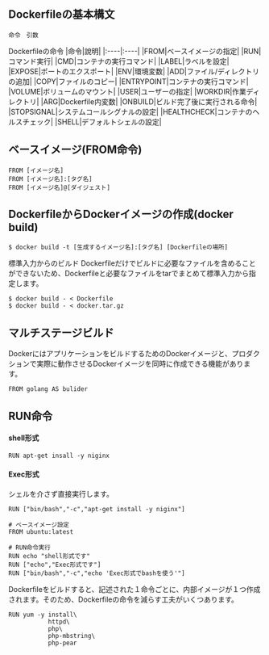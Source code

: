 ## Dockerfileの基本構文
```
命令　引数
```
Dockerfileの命令
|命令|說明|
|:----|:----|
|FROM|ベースイメージの指定|
|RUN|コマンド実行|
|CMD|コンテナの実行コマンド|
|LABEL|ラベルを設定|
|EXPOSE|ポートのエクスポート|
|ENV|環境変数|
|ADD|ファイル/ディレクトリの追加|
|COPY|ファイルのコピー|
|ENTRYPOINT|コンテナの実行コマンド|
|VOLUME|ボリュームのマウント|
|USER|ユーザーの指定|
|WORKDIR|作業ディレクトリ|
|ARG|Dockerfile内変数|
|ONBUILD|ビルド完了後に実行される命令|
|STOPSIGNAL|システムコールシグナルの設定|
|HEALTHCHECK|コンテナのヘルスチェック|
|SHELL|デフォルトシェルの設定|

## ベースイメージ(FROM命令)
```
FROM [イメージ名]
FROM [イメージ名]:[タグ名]
FROM [イメージ名]@[ダイジェスト]
```
## DockerfileからDockerイメージの作成(docker build)
```shell
$ docker build -t [生成するイメージ名]:[タグ名] [Dockerfileの場所]
```
標準入力からのビルド
Dockerfileだけでビルドに必要なファイルを含めることができないため、Dockerfileと必要なファイルをtarでまとめて標準入力から指定します。
```shell
$ docker build - < Dockerfile
$ docker build - < docker.tar.gz
```
## マルチステージビルド
DockerにはアプリケーションをビルドするためのDockerイメージと、プロダクションで実際に動作させるDockerイメージを同時に作成できる機能があります。
```
FROM golang AS bulider
```
## RUN命令
#### shell形式
```
RUN apt-get insall -y niginx
```
#### Exec形式
シェルを介さず直接実行します。
```shell
RUN ["bin/bash","-c","apt-get install -y niginx"]
```
```
# ベースイメージ設定
FROM ubuntu:latest

# RUN命令実行
RUN echo "shell形式です"
RUN ["echo","Exec形式です"]
RUN ["bin/bash","-c","echo 'Exec形式でbashを使う'"]
```
Dockerfileをビルドすると、記述された１命令ごとに、内部イメージが１つ作成されます。そのため、Dockerfileの命令を減らす工夫がいくつあります。
```
RUN yum -y install\
           httpd\
           php\
           php-mbstring\
           php-pear

```